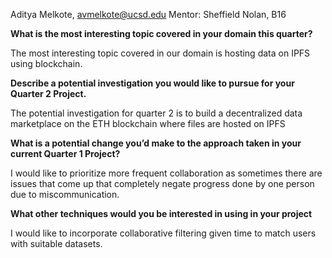 
Aditya Melkote, avmelkote@ucsd.edu
Mentor: Sheffield Nolan, B16


**What is the most interesting topic covered in your domain this quarter?**

The most interesting topic covered in our domain is hosting data on IPFS using blockchain.

**Describe a potential investigation you would like to pursue for your Quarter 2 Project.**

The potential investigation for quarter 2 is to build a decentralized data marketplace on the ETH blockchain where files are hosted on IPFS

**What is a potential change you’d make to the approach taken in your current Quarter 1 Project?**

I would like to prioritize more frequent collaboration as sometimes there are issues that come up that completely negate progress done by one person due to miscommunication.

**What other techniques would you be interested in using in your project**

I would like to incorporate collaborative filtering given time to match users with suitable datasets.

